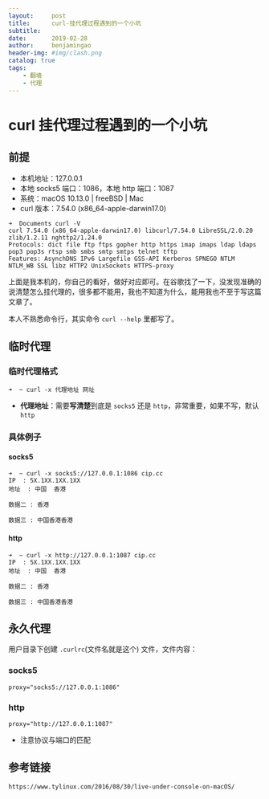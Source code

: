 ```yaml
---
layout:     post
title:      curl-挂代理过程遇到的一个小坑
subtitle:   
date:       2019-02-28
author:     benjamingao
header-img: #img/clash.png
catalog: true
tags:
    - 翻墙
    - 代理
---
```


# curl 挂代理过程遇到的一个小坑

## 前提

- 本机地址：127.0.0.1
- 本地 socks5 端口：1086，本地 http 端口：1087
- 系统：macOS 10.13.0 | freeBSD | Mac
- curl 版本：7.54.0 (x86_64-apple-darwin17.0)

```shell
➜  Documents curl -V
curl 7.54.0 (x86_64-apple-darwin17.0) libcurl/7.54.0 LibreSSL/2.0.20 zlib/1.2.11 nghttp2/1.24.0
Protocols: dict file ftp ftps gopher http https imap imaps ldap ldaps pop3 pop3s rtsp smb smbs smtp smtps telnet tftp
Features: AsynchDNS IPv6 Largefile GSS-API Kerberos SPNEGO NTLM NTLM_WB SSL libz HTTP2 UnixSockets HTTPS-proxy
```

上面是我本机的，你自己的看好，做好对应即可。在谷歌找了一下，没发现准确的说清楚怎么挂代理的，很多都不能用，我也不知道为什么，能用我也不至于写这篇文章了。

本人不熟悉命令行，其实命令 `curl --help` 里都写了。

## 临时代理

### 临时代理格式

```shell
➜  ~ curl -x 代理地址 网址
```

- **代理地址**：需要**写清楚**到底是 `socks5` 还是 `http`，非常重要，如果不写，默认 `http`

### 具体例子

#### socks5

```shell
➜  ~ curl -x socks5://127.0.0.1:1086 cip.cc
IP	: 5X.1XX.1XX.1XX
地址	: 中国  香港

数据二	: 香港 

数据三	: 中国香港香港
```

#### http

```shell
➜  ~ curl -x http://127.0.0.1:1087 cip.cc
IP	: 5X.1XX.1XX.1XX
地址	: 中国  香港

数据二	: 香港 

数据三	: 中国香港香港
```

## 永久代理

用户目录下创建 `.curlrc`(文件名就是这个) 文件，文件内容：

### socks5

```config
proxy="socks5://127.0.0.1:1086"
```

### http

```config
proxy="http://127.0.0.1:1087"
```

- 注意协议与端口的匹配

## 参考链接

`https://www.tylinux.com/2016/08/30/live-under-console-on-macOS/`